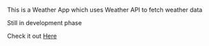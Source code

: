 This is a Weather App which uses Weather API to fetch weather data 

Still in development phase 

Check it out <a href = "https://rupeshsaha.github.io/Weather-App/">Here</a>
